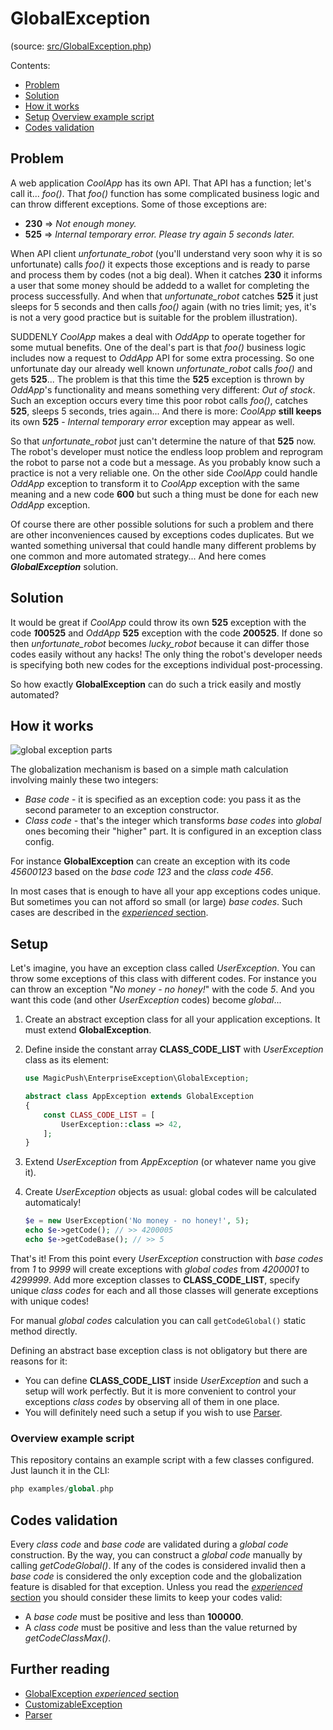 # GlobalException

(source: [src/GlobalException.php](../../../../src/GlobalException.php))

Contents:
- [Problem](#problem)
- [Solution](#solution)
- [How it works](#how-it-works)
- [Setup](#setup)
    [Overview example script](#overview-example-script)
- [Codes validation](#codes-validation)

## Problem

A web application _CoolApp_ has its own API. That API has a function; let's call it... _foo()_. That _foo()_ function
has some complicated business logic and can throw different exceptions. Some of those exceptions are:
- **230** => _Not enough money._
- **525** => _Internal temporary error. Please try again 5 seconds later._

When API client _unfortunate_robot_ (you'll understand very soon why it is so unfortunate) calls _foo()_ it expects
those exceptions and is ready to parse and process them by codes (not a big deal). When it catches **230** it informs a
user that some money should be addedd to a wallet for completing the process successfully. And when that
_unfortunate_robot_  catches **525** it just sleeps for 5 seconds and then calls _foo()_ again (with no tries limit;
yes, it's is not a very good practice but is suitable for the problem illustration).

SUDDENLY _CoolApp_ makes a deal with _OddApp_ to operate together for some mutual benefits. One of the deal's part is
that _foo()_ business logic includes now a request to _OddApp_ API for some extra processing.
So one unfortunate day our already well known _unfortunate_robot_ calls _foo()_ and gets **525**... The problem is that
this time the **525** exception is thrown by _OddApp_'s functionality and means something very different: _Out of
stock_. Such an exception occurs every time this poor robot calls _foo()_, catches **525**, sleeps 5 seconds, tries
again... And there is more: _CoolApp_ **still keeps** its own **525** - _Internal temporary error_ exception may appear
as well.

So that _unfortunate_robot_ just can't determine the nature of that **525** now. The robot's developer must notice
the endless loop problem and reprogram the robot to parse not a code but a message. As you probably know such a
practice is not a very reliable one. On the other side _CoolApp_ could handle _OddApp_ exception to transform it to
_CoolApp_ exception with the same meaning and a new code **600** but such a thing must be done for each new _OddApp_
exception.

Of course there are other possible solutions for such a problem and there are other inconveniences caused by exceptions
codes duplicates. But we wanted something universal that could handle many different problems by one common and more
automated strategy... And here comes _**GlobalException**_ solution.

## Solution

It would be great if _CoolApp_ could throw its own **525** exception with the code _**1**_**00525** and _OddApp_
**525** exception with the code _**2**_**00525**. If done so then _unfortunate_robot_ becomes _lucky_robot_ because it
can differ those codes easily without any hacks! The only thing the robot's developer needs is specifying both new
codes for the exceptions individual post-processing.

So how exactly **GlobalException** can do such a trick easily and mostly automated?

## How it works

![global exception parts]()

The globalization mechanism is based on a simple math calculation involving mainly these two integers:
- _Base code_ - it is specified as an exception code: you pass it as the second parameter to an exception constructor.
- _Class code_ - that's the integer which transforms _base codes_ into _global_ ones becoming their "higher" part.
It is configured in an exception class config.

For instance **GlobalException** can create an exception with its code _45600123_ based on the _base code_ _123_ and
the _class code_ _456_.

In most cases that is enough to have all your app exceptions codes unique. But sometimes you can not afford so small
(or large) _base codes_. Such cases are described in the [_experienced_ section]().

## Setup

Let's imagine, you have an exception class called _UserException_. You can throw some exceptions of this class with
different codes. For instance you can throw an exception "_No money - no honey!_" with the code _5_. And you want
this code (and other _UserException_ codes) become _global_...

1. Create an abstract exception class for all your application exceptions. It must extend **GlobalException**.
1. Define inside the constant array **CLASS_CODE_LIST** with _UserException_ class as its element:

    ```php
    use MagicPush\EnterpriseException\GlobalException;
    
    abstract class AppException extends GlobalException
    {
        const CLASS_CODE_LIST = [
            UserException::class => 42,
        ];
    }
    ```
    
1. Extend _UserException_ from _AppException_ (or whatever name you give it).
1. Create _UserException_ objects as usual: global codes will be calculated automaticaly!

    ```php
    $e = new UserException('No money - no honey!', 5);
    echo $e->getCode(); // >> 4200005
    echo $e->getCodeBase(); // >> 5
    ```

That's it! From this point every _UserException_ construction with _base codes_ from _1_ to _9999_ will create
exceptions with _global codes_ from _4200001_ to _4299999_. Add more exception classes to **CLASS_CODE_LIST**,
specify unique _class codes_ for each and all those classes will generate exceptions with unique codes!

For manual _global codes_ calculation you can call `getCodeGlobal()` static method directly.

Defining an abstract base exception class is not obligatory but there are reasons for it:
- You can define **CLASS_CODE_LIST** inside _UserException_ and such a setup will work perfectly.
But it is more convenient to control your exceptions _class codes_ by observing all of them in one place.
- You will definitely need such a setup if you wish to use [Parser](parser.md).

### Overview example script

This repository contains an example script with a few classes configured. Just launch it in the CLI:

```php
php examples/global.php
```

## Codes validation

Every _class code_ and _base code_ are validated during a _global code_ construction. By the way, you can construct a
_global code_ manually by calling _getCodeGlobal()_. If any of the codes is considered invalid then a _base code_ is
considered the only exception code and the globalization feature is disabled for that exception. Unless you read the
[_experienced_ section]() you should consider these limits to keep your codes valid:
- A _base code_ must be positive and less than **100000**.
- A _class code_ must be positive and less than the value returned by _getCodeClassMax()_.

## Further reading

- [GlobalException _experienced_ section]()
- [CustomizableException](customizable-exception.md)
- [Parser](parser.md)
